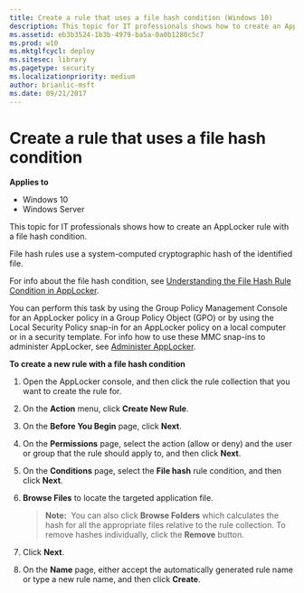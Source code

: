 ```yaml
---
title: Create a rule that uses a file hash condition (Windows 10)
description: This topic for IT professionals shows how to create an AppLocker rule with a file hash condition.
ms.assetid: eb3b3524-1b3b-4979-ba5a-0a0b1280c5c7
ms.prod: w10
ms.mktglfcycl: deploy
ms.sitesec: library
ms.pagetype: security
ms.localizationpriority: medium
author: brianlic-msft
ms.date: 09/21/2017
---
```


# Create a rule that uses a file hash condition

**Applies to**
 -   Windows 10 
 -   Windows Server

This topic for IT professionals shows how to create an AppLocker rule with a file hash condition.

File hash rules use a system-computed cryptographic hash of the identified file.

For info about the file hash condition, see [Understanding the File Hash Rule Condition in AppLocker](understanding-the-file-hash-rule-condition-in-applocker.md).

You can perform this task by using the Group Policy Management Console for an AppLocker policy in a Group Policy Object (GPO) or by using the Local Security Policy snap-in for an AppLocker policy on a local computer or in a security template. For info how to use these MMC snap-ins to administer 
AppLocker, see [Administer AppLocker](administer-applocker.md#bkmk-using-snapins).

**To create a new rule with a file hash condition**

1.  Open the AppLocker console, and then click the rule collection that you want to create the rule for.
2.  On the **Action** menu, click **Create New Rule**.
3.  On the **Before You Begin** page, click **Next**.
4.  On the **Permissions** page, select the action (allow or deny) and the user or group that the rule should apply to, and then click **Next**.
5.  On the **Conditions** page, select the **File hash** rule condition, and then click **Next**.
6.  **Browse Files** to locate the targeted application file.

    >**Note:**  You can also click **Browse Folders** which calculates the hash for all the appropriate files relative to the rule collection. To remove hashes individually, click the **Remove** button.
     
7.  Click **Next**.
8.  On the **Name** page, either accept the automatically generated rule name or type a new rule name, and then click **Create**.
